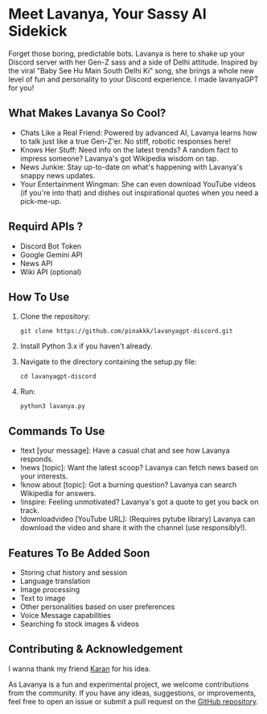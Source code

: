 # Meet Lavanya, Your Sassy AI Sidekick

Forget those boring, predictable bots. Lavanya is here to shake up your Discord server with her Gen-Z sass and a side of Delhi attitude. Inspired by the viral "Baby See Hu Main South Delhi Ki"  song, she brings a whole new level of fun and personality to your Discord experience. I made lavanyaGPT for you! 

## What Makes Lavanya So Cool?

- Chats Like a Real Friend: Powered by advanced AI, Lavanya learns how to talk just like a true Gen-Z'er. No stiff, robotic responses here!
- Knows Her Stuff: Need info on the latest trends? A random fact to impress someone? Lavanya's got Wikipedia wisdom on tap.
- News Junkie: Stay up-to-date on what's happening with Lavanya's snappy news updates.
- Your Entertainment Wingman: She can even download YouTube videos (if you're into that) and dishes out inspirational quotes when you need a pick-me-up.

## Requird APIs ?
- Discord Bot Token
- Google Gemini API
- News API
- Wiki API (optional)

## How To Use 

1. Clone the repository:
   ```
   git clone https://github.com/pinakkk/lavanyagpt-discord.git
   ```
2. Install Python 3.x if you haven't already.

3. Navigate to the directory containing the setup.py file:
    ```
    cd lavanyagpt-discord
    ```
4. Run:
   ```
   python3 lavanya.py
   ```
## Commands To Use

- !text [your message]: Have a casual chat and see how Lavanya responds.
- !news [topic]: Want the latest scoop? Lavanya can fetch news based on your interests.
- !know about [topic]: Got a burning question? Lavanya can search Wikipedia for answers.
- !inspire: Feeling unmotivated? Lavanya's got a quote to get you back on track.
- !downloadvideo [YouTube URL]: (Requires pytube library) Lavanya can download the video and share it with the channel (use responsibly!).

## Features To Be Added Soon 
- Storing chat history and session
- Language translation
- Image processing
- Text to image
- Other personalities based on user preferences
- Voice Message capabilities
- Searching fo stock images & videos 

## Contributing & Acknowledgement
I wanna thank my friend [Karan](https://github.com/pinakkk) for his idea.

As Lavanya is a fun and experimental project, we welcome contributions from the community. If you have any ideas, suggestions, or improvements, feel free to open an issue or submit a pull request on the [GitHub repository](https://github.com/pinakkk/lavanyagpt-discord).


   
